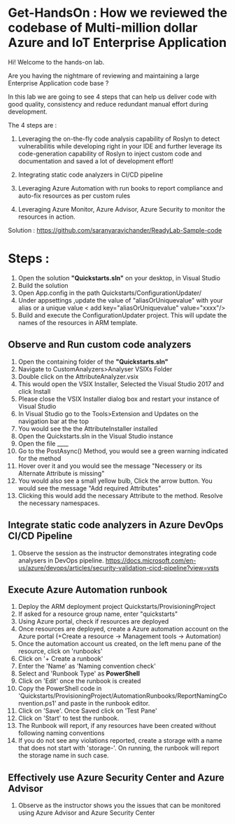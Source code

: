 # Get-HandsOn : How we reviewed the codebase of Multi-million dollar Azure and IoT Enterprise Application

Hi! Welcome to the hands-on lab. 

Are you having the nightmare of reviewing and maintaining a large Enterprise Application code base ? 

In this lab we are going to see 4 steps that can help us deliver code with good quality, consistency and reduce redundant manual effort during development.

The 4 steps are : 
1. Leveraging the on-the-fly code analysis capability of Roslyn to detect vulnerabilitis while developing right in your IDE and further leverage its code-generation capability of Roslyn to inject custom code and documentation and saved a lot of development effort!

2. Integrating static code analyzers in CI/CD pipeline

3. Leveraging Azure Automation with run books to report compliance and auto-fix resources as per custom rules

4. Leveraging Azure Monitor, Azure Advisor, Azure Security to monitor the resources in action.

Solution : https://github.com/saranyaravichander/ReadyLab-Sample-code 

# Steps :

1. Open the solution **"Quickstarts.sln"** on your desktop, in Visual Studio
2. Build the solution
3. Open App.config in the path Quickstarts/ConfigurationUpdater/
4. Under appsettings ,update the value of "aliasOrUniquevalue"  with your alias or a unique value < add key="aliasOrUniquevalue" value="xxxx"/>
5. Build and execute the ConfigurationUpdater project. This will update the names of the resources in ARM template.

## Observe and Run custom code analyzers 
1. Open the containing folder of the **"Quickstarts.sln"**
2. Navigate to CustomAnalyzers>Analyser VSIXs Folder
3. Double click on the AttributeAnalyzer.vsix
4. This would open the VSIX Installer, Selected the Visual Studio 2017 and click Install
5. Please close the VSIX Installer dialog box and restart your instance of Visual Studio
6. In Visual Studio go to the Tools>Extension and Updates on the navigation bar at the top
7. You would see the the AttributeInstaller installed
8. Open the Quickstarts.sln in the Visual Studio instance
9. Open the file ____
10. Go to the PostAsync() Method, you would see a green warning indicated for the method
11. Hover over it and you would see the message "Necessery or its Alternate Attribute is missing"
12. You would also see a small yellow bulb, Click the arrow button. You would see the message "Add required Attributes"
13. Clicking this would add the necessary Attribute to the method. Resolve the necessary namespaces.

## Integrate static code analyzers in Azure DevOps CI/CD Pipeline
1. Observe the session as the instructor demonstrates integrating code analysers in DevOps pipeline.
https://docs.microsoft.com/en-us/azure/devops/articles/security-validation-cicd-pipeline?view=vsts 

## Execute Azure Automation runbook

1. Deploy the ARM deployment project Quickstarts/ProvisioningProject
2. If asked for a resource group name, enter "quickstarts"
3. Using Azure portal, check if resources are deployed
4. Once resources are deployed, create a Azure automation account on the Azure portal (+Create a resource -> Management tools -> Automation)
5. Once the automation account us created, on the left menu pane of the resource, click on 'runbooks'
6. Click on '+ Create a runbook'
7. Enter the 'Name' as 'Naming convention check'
8. Select and 'Runbook Type' as **PowerShell**
9. Click on 'Edit' once the runbook is created
10. Copy the PowerShell code in 'Quickstarts/ProvisioningProject/AutomationRunbooks/ReportNamingConvention.ps1' and paste in the runbook editor.
11. Click on 'Save'. Once Saved click on 'Test Pane'
12. Click on 'Start' to test the runbook.
13. The Runbook will report, if any resources have been created without following naming conventions 
14. If you do not see any violations reported, create a storage with a name that does not start with 'storage-'. On running, the runbook will report the storage name in such case.

## Effectively use Azure Security Center and Azure Advisor

1. Observe as the instructor shows you the issues that can be monitored using Azure Advisor and Azure Security Center




